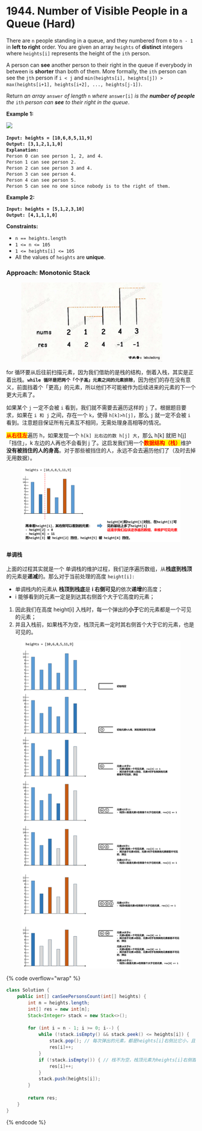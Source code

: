 # 1944. Number of Visible People in a Queue (Hard)

There are `n` people standing in a queue, and they numbered from `0` to `n - 1` in **left to right** order. You are given an array `heights` of **distinct** integers where `heights[i]` represents the height of the `ith` person.

A person can **see** another person to their right in the queue if everybody in between is **shorter** than both of them. More formally, the `ith` person can see the `jth` person if `i < j` and `min(heights[i], heights[j]) > max(heights[i+1], heights[i+2], ..., heights[j-1])`.

Return _an array_ `answer` _of length_ `n` _where_ `answer[i]` _is the **number of people** the_ `ith` _person can **see** to their right in the queue_.

**Example 1:**

![](https://assets.leetcode.com/uploads/2021/05/29/queue-plane.jpg)

<pre><code><strong>Input: heights = [10,6,8,5,11,9]
</strong><strong>Output: [3,1,2,1,1,0]
</strong><strong>Explanation:
</strong>Person 0 can see person 1, 2, and 4.
Person 1 can see person 2.
Person 2 can see person 3 and 4.
Person 3 can see person 4.
Person 4 can see person 5.
Person 5 can see no one since nobody is to the right of them.
</code></pre>

**Example 2:**

<pre><code><strong>Input: heights = [5,1,2,3,10]
</strong><strong>Output: [4,1,1,1,0]
</strong></code></pre>

**Constraints:**

* `n == heights.length`
* `1 <= n <= 105`
* `1 <= heights[i] <= 105`
* All the values of `heights` are **unique**.



### Approach: Monotonic Stack

<figure><img src="../../../.gitbook/assets/image (209).png" alt="" width="375"><figcaption></figcaption></figure>

for 循环要从后往前扫描元素，因为我们借助的是栈的结构，倒着入栈，其实是正着出栈。**`while 循环是把两个「个子高」元素之间的元素排除`**，因为他们的存在没有意义，前面挡着个「更高」的元素，所以他们不可能被作为后续进来的元素的下一个更大元素了。

如果某个 `j` 一定不会被 `i` 看到，我们就不需要去遍历这样的 `j` 了。根据题目要求，如果在 `i 和 j` 之间，存在一个 `k`，使得 `h[k]>h[j]`，那么 `j` 就一定不会被 `i` 看到。注意题目保证所有元素互不相同，无需处理身高相等的情况。

<mark style="color:red;">**从右往左**</mark>遍历 h，如果发现一个 `h[k] 比右边的数 h[j] 大`，那么 h\[k] 就把 h\[j] 「挡住」，k 左边的人再也不会看到 j 了。这启发我们用一个<mark style="color:red;">**数据结构（栈）**</mark>维护**没有被挡住的人的身高**。对于那些被挡住的人，永远不会去遍历他们了（及时去掉无用数据）。

<figure><img src="../../../.gitbook/assets/image (5).png" alt="" width="563"><figcaption></figcaption></figure>

#### 单调栈&#x20;

上面的过程其实就是一个 单调栈的维护过程，我们逆序遍历数组，从**栈底到栈顶**的元素是**递减**的。那么对于当前处理的高度 `height[i]:`

* 单调栈内的元素从 **栈顶到栈底**是 **i 右侧可见**的依次**递增**的高度；&#x20;
* i 能够看到的元素一定是到达其右侧首个大于它高度的元素；&#x20;

1. 因此我们在高度 height\[i] 入栈时，每一个弹出的**小于**它的元素都是一个可见的元素；
2. 并且入栈前，如果栈不为空，栈顶元素一定时其右侧首个大于它的元素，也是可见的。



<figure><img src="../../../.gitbook/assets/image (4).png" alt=""><figcaption></figcaption></figure>

{% code overflow="wrap" %}
```java
class Solution {
    public int[] canSeePersonsCount(int[] heights) {
        int n = heights.length;
        int[] res = new int[n];
        Stack<Integer> stack = new Stack<>();

        for (int i = n - 1; i >= 0; i--) {
            while (!stack.isEmpty() && stack.peek() <= heights[i]) {
                stack.pop(); // 每次弹出的元素，都是heights[i]右侧比它小，且两者之间没有大于二者的元素
                res[i]++;
            }
            if (!stack.isEmpty()) { // 栈不为空，栈顶元素为heights[i]右侧首个大于它的元素，这个元素也是可见的
                res[i]++;
            }
            stack.push(heights[i]);
        }

        return res;
    }
}
```
{% endcode %}
